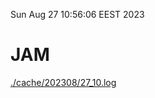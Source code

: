 Sun Aug 27 10:56:06 EEST 2023
# JAM
<a href='./cache/202308/27_10.log'>./cache/202308/27_10.log</a>
